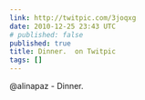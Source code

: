 ```yaml
---
link: http://twitpic.com/3joqxg
date: 2010-12-25 23:43 UTC
# published: false
published: true
title: Dinner.  on Twitpic
tags: []
---
```


@alinapaz - Dinner.
